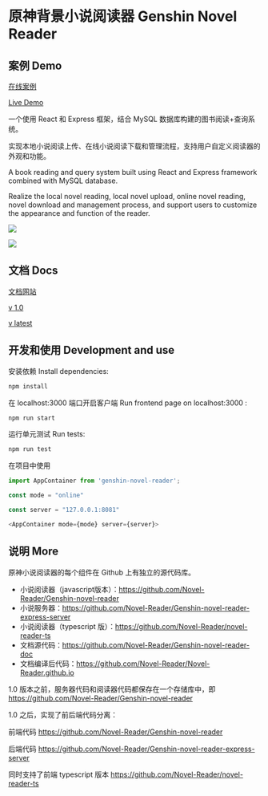 # 原神背景小说阅读器 Genshin Novel Reader

## 案例 Demo

[在线案例](https://michael18811380328.github.io/novel-demo/index.html)

[Live Demo](https://michael18811380328.github.io/novel-demo/index.html)

一个使用 React 和 Express 框架，结合 MySQL 数据库构建的图书阅读+查询系统。

实现本地小说阅读上传、在线小说阅读下载和管理流程，支持用户自定义阅读器的外观和功能。

A book reading and query system built using React and Express framework combined with MySQL database.

Realize the local novel reading, local novel upload, online novel reading, novel download and management process, and support users to customize the appearance and function of the reader.

![](./screenshots/0.7-06.png)

![](./screenshots/0.7-05.png)

## 文档 Docs

[文档网站](https://novel-reader.github.io/)

[v 1.0](https://novel-reader.github.io/v1/00-introduction/)

[v latest](https://novel-reader.github.io/latest/00-introduction/)

## 开发和使用 Development and use

安装依赖 Install dependencies:

```bash
npm install
```

在 localhost:3000 端口开启客户端 Run frontend page on localhost:3000 :

```bash
npm run start
```

运行单元测试 Run tests:

```bash
npm run test
```

在项目中使用

```js
import AppContainer from 'genshin-novel-reader';

const mode = "online"

const server = "127.0.0.1:8081"

<AppContainer mode={mode} server={server}>
```

## 说明 More

原神小说阅读器的每个组件在 Github 上有独立的源代码库。

- 小说阅读器（javascript版本）：https://github.com/Novel-Reader/Genshin-novel-reader
- 小说服务器：https://github.com/Novel-Reader/Genshin-novel-reader-express-server
- 小说阅读器（typescript 版）：https://github.com/Novel-Reader/novel-reader-ts
- 文档源代码：https://github.com/Novel-Reader/Genshin-novel-reader-doc
- 文档编译后代码：https://github.com/Novel-Reader/Novel-Reader.github.io

1.0 版本之前，服务器代码和阅读器代码都保存在一个存储库中，即 https://github.com/Novel-Reader/Genshin-novel-reader

1.0 之后，实现了前后端代码分离：

前端代码 https://github.com/Novel-Reader/Genshin-novel-reader

后端代码 https://github.com/Novel-Reader/Genshin-novel-reader-express-server

同时支持了前端 typescript 版本 https://github.com/Novel-Reader/novel-reader-ts

